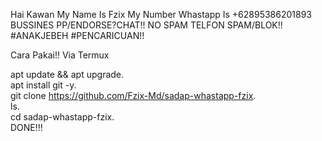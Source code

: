 Hai Kawan My Name Is Fzix
My Number Whastapp Is +62895386201893
BUSSINES PP/ENDORSE?CHAT!!
NO SPAM TELFON SPAM/BLOK!!
#ANAKJEBEH 
#PENCARICUAN!!

Cara Pakai!!
Via Termux

apt update && apt upgrade.       
apt install git -y.       
git clone https://github.com/Fzix-Md/sadap-whastapp-fzix.  
ls.   
cd sadap-whastapp-fzix.   
DONE!!!    
